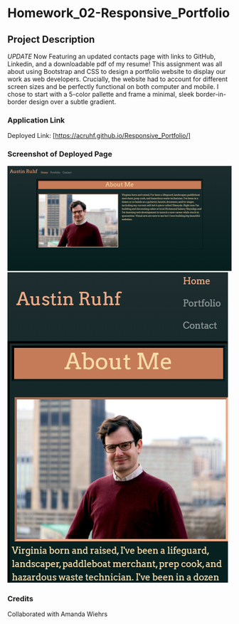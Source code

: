# Homework_02-Responsive_Portfolio

## Project Description
*UPDATE* Now Featuring an updated contacts page with links to GitHub, Linkedin, and a downloadable pdf of my resume!
This assignment was all about using Bootstrap and CSS to design a portfolio website to display our work as web developers. Crucially, the website had to account for different screen sizes and be perfectly functional on both computer and mobile. I chose to start with a 5-color pallette and frame a minimal, sleek border-in-border design over a subtle gradient.


### Application Link
Deployed Link: [https://acruhf.github.io/Responsive_Portfolio/]

### Screenshot of Deployed Page
![screenshot](assets/screenshots/screenshot_full.png "Site Preview")
![screenshot](assets/screenshots/screenshot_mobile.png "Mobile Site Preview")

### Credits
Collaborated with Amanda Wiehrs
